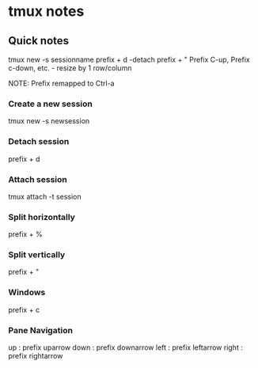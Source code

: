# tmux notes

## Quick notes

tmux new -s sessionname
prefix + d -detach
prefix + "
Prefix C-up, Prefix c-down, etc. - resize by 1 row/column

NOTE: Prefix remapped to Ctrl-a

### Create a new session

tmux new -s newsession

### Detach session

prefix + d

### Attach session

tmux attach -t session 

### Split horizontally

prefix + %

### Split vertically

prefix + "

### Windows

prefix + c

### Pane Navigation

up    : prefix uparrow
down  : prefix downarrow
left  : prefix leftarrow
right : prefix rightarrow


